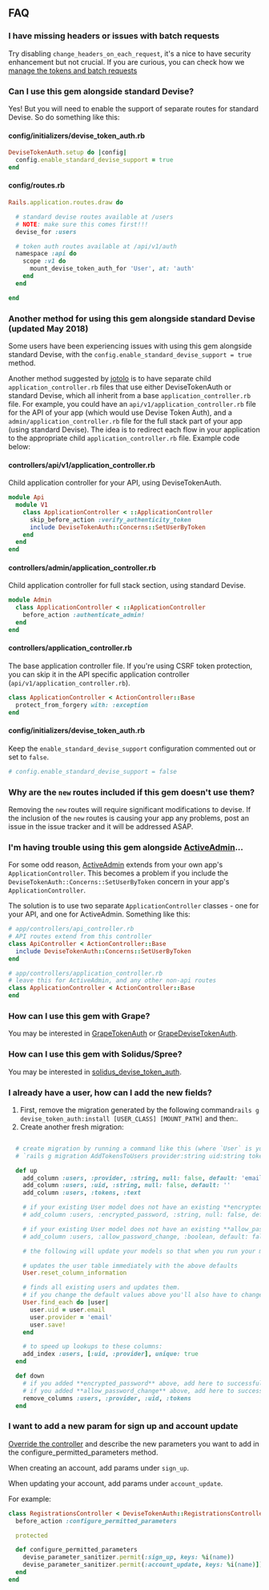 ## FAQ

### I have missing headers or issues with batch requests

Try disabling `change_headers_on_each_request`, it's a nice to have security enhancement but not crucial. If you are curious, you can check how we [manage the tokens and batch requests](conceptual.md)

### Can I use this gem alongside standard Devise?

Yes! But you will need to enable the support of separate routes for standard Devise. So do something like this:

#### config/initializers/devise_token_auth.rb
~~~ruby
DeviseTokenAuth.setup do |config|
  config.enable_standard_devise_support = true
end
~~~

#### config/routes.rb
~~~ruby
Rails.application.routes.draw do

  # standard devise routes available at /users
  # NOTE: make sure this comes first!!!
  devise_for :users

  # token auth routes available at /api/v1/auth
  namespace :api do
    scope :v1 do
      mount_devise_token_auth_for 'User', at: 'auth'
    end
  end

end
~~~

### Another method for using this gem alongside standard Devise (updated May 2018)

Some users have been experiencing issues with using this gem alongside standard Devise, with the `config.enable_standard_devise_support = true` method.

Another method suggested by [jotolo](https://github.com/jotolo) is to have separate child `application_controller.rb` files that use either DeviseTokenAuth or standard Devise, which all inherit from a base `application_controller.rb` file. For example, you could have an `api/v1/application_controller.rb` file for the API of your app (which would use Devise Token Auth), and a `admin/application_controller.rb` file for the full stack part of your app (using standard Devise). The idea is to redirect each flow in your application to the appropriate child `application_controller.rb` file. Example code below:

#### controllers/api/v1/application_controller.rb
Child application controller for your API, using DeviseTokenAuth.
~~~ruby
module Api
  module V1
    class ApplicationController < ::ApplicationController
      skip_before_action :verify_authenticity_token
      include DeviseTokenAuth::Concerns::SetUserByToken
    end
  end
end
~~~

#### controllers/admin/application_controller.rb
Child application controller for full stack section, using standard Devise.
~~~ruby
module Admin
  class ApplicationController < ::ApplicationController
    before_action :authenticate_admin!
  end
end
~~~

#### controllers/application_controller.rb
The base application controller file. If you're using CSRF token protection, you can skip it in the API specific application controller (`api/v1/application_controller.rb`).
~~~ruby
class ApplicationController < ActionController::Base
  protect_from_forgery with: :exception
end
~~~

#### config/initializers/devise_token_auth.rb
Keep the `enable_standard_devise_support` configuration commented out or set to `false`.
~~~ruby
# config.enable_standard_devise_support = false
~~~

### Why are the `new` routes included if this gem doesn't use them?

Removing the `new` routes will require significant modifications to devise. If the inclusion of the `new` routes is causing your app any problems, post an issue in the issue tracker and it will be addressed ASAP.

### I'm having trouble using this gem alongside [ActiveAdmin](https://activeadmin.info/)...

For some odd reason, [ActiveAdmin](https://activeadmin.info/) extends from your own app's `ApplicationController`. This becomes a problem if you include the `DeviseTokenAuth::Concerns::SetUserByToken` concern in your app's `ApplicationController`.

The solution is to use two separate `ApplicationController` classes - one for your API, and one for ActiveAdmin. Something like this:

~~~ruby
# app/controllers/api_controller.rb
# API routes extend from this controller
class ApiController < ActionController::Base
  include DeviseTokenAuth::Concerns::SetUserByToken
end

# app/controllers/application_controller.rb
# leave this for ActiveAdmin, and any other non-api routes
class ApplicationController < ActionController::Base
end
~~~


### How can I use this gem with Grape?

You may be interested in [GrapeTokenAuth](https://github.com/mcordell/grape_token_auth) or [GrapeDeviseTokenAuth](https://github.com/mcordell/grape_devise_token_auth).

### How can I use this gem with Solidus/Spree?

You may be interested in [solidus_devise_token_auth](https://github.com/skycocker/solidus_devise_token_auth).

### I already have a user, how can I add the new fields?

1. First, remove the migration generated by the following command`rails g devise_token_auth:install [USER_CLASS] [MOUNT_PATH]` and then:.
2. Create another fresh migration:

```ruby

  # create migration by running a command like this (where `User` is your USER_CLASS table):
  # `rails g migration AddTokensToUsers provider:string uid:string tokens:text`

  def up
    add_column :users, :provider, :string, null: false, default: 'email'
    add_column :users, :uid, :string, null: false, default: ''
    add_column :users, :tokens, :text

    # if your existing User model does not have an existing **encrypted_password** column uncomment below line.
    # add_column :users, :encrypted_password, :string, null: false, default: ''

    # if your existing User model does not have an existing **allow_password_change** column uncomment below line.
    # add_column :users, :allow_password_change, :boolean, default: false

    # the following will update your models so that when you run your migration

    # updates the user table immediately with the above defaults
    User.reset_column_information

    # finds all existing users and updates them.
    # if you change the default values above you'll also have to change them here below:
    User.find_each do |user|
      user.uid = user.email
      user.provider = 'email'
      user.save!
    end

    # to speed up lookups to these columns:
    add_index :users, [:uid, :provider], unique: true
  end

  def down
    # if you added **encrypted_password** above, add here to successfully rollback
    # if you added **allow_password_change** above, add here to successfully rollback
    remove_columns :users, :provider, :uid, :tokens
  end

```

### I want to add a new param for sign up and account update

[Override the controller](https://devise-token-auth.gitbook.io/devise-token-auth/usage/overrides#custom-controller-overrides) and describe the new parameters you want to add in the configure_permitted_parameters method.

When creating an account, add params under `sign_up`.

When updating your account, add params under `account_update`.

For example:

```ruby
class RegistrationsController < DeviseTokenAuth::RegistrationsController
  before_action :configure_permitted_parameters

  protected

  def configure_permitted_parameters
    devise_parameter_sanitizer.permit(:sign_up, keys: %i(name))
    devise_parameter_sanitizer.permit(:account_update, keys: %i(name)])
  end
end
```
